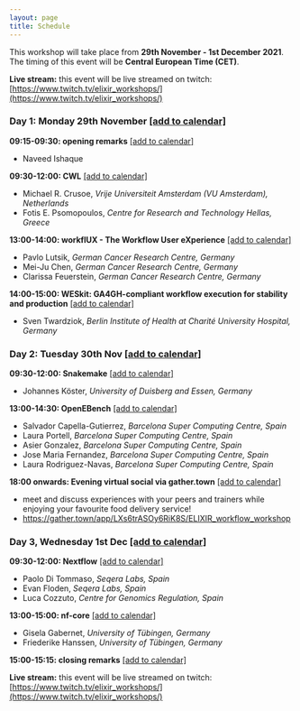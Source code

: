 ```yaml
---
layout: page
title: Schedule
---
```


This workshop will take place from **29th November - 1st December 2021**. The timing of this event will be **Central European Time (CET)**.

**Live stream:** this event will be live streamed on twitch: [https://www.twitch.tv/elixir_workshops/](https://www.twitch.tv/elixir_workshops/)

### Day 1: Monday 29th November <a href="https://elixir-workflow-workshop.github.io/2021/ics/ELIXIR_workflow_workshop_Day1.ics" download>[add to calendar]</a>

**09:15-09:30: opening remarks**  <a href="https://elixir-workflow-workshop.github.io/2021/ics/ELIXIR_workflow_workshop_Day1_opening.ics" download>[add to calendar]</a>
 - Naveed Ishaque

**09:30-12:00: CWL**  <a href="https://elixir-workflow-workshop.github.io/2021/ics/ELIXIR_workflow_workshop_Day1_CWL.ics" download>[add to calendar]</a>
 - Michael R. Crusoe, *Vrije Universiteit Amsterdam (VU Amsterdam), Netherlands*
 - Fotis E. Psomopoulos, *Centre for Research and Technology Hellas, Greece*

**13:00-14:00: workflUX - The Workflow User eXperience**  <a href="https://elixir-workflow-workshop.github.io/2021/ics/ELIXIR_workflow_workshop_Day1_workflUX.ics" download>[add to calendar]</a>
 - Pavlo Lutsik, *German Cancer Research Centre, Germany*
 - Mei-Ju Chen, *German Cancer Research Centre, Germany*
 - Clarissa Feuerstein, *German Cancer Research Centre, Germany*

**14:00-15:00: WESkit: GA4GH-compliant workflow execution for stability and production**  <a href="https://elixir-workflow-workshop.github.io/2021/ics/ELIXIR_workflow_workshop_Day1_WESkit.ics" download>[add to calendar]</a>
 - Sven Twardziok, *Berlin Institute of Health at Charité University Hospital, Germany*

### Day 2: Tuesday 30th Nov <a href="https://elixir-workflow-workshop.github.io/2021/ics/ELIXIR_workflow_workshop_Day2.ics" download>[add to calendar]</a>

**09:30-12:00: Snakemake** <a href="https://elixir-workflow-workshop.github.io/2021/ics/ELIXIR_workflow_workshop_Day2_snakemake.ics" download>[add to calendar]</a>
- Johannes Köster, *University of Duisberg and Essen, Germany*

**13:00-14:30: OpenEBench** <a href="https://elixir-workflow-workshop.github.io/2021/ics/ELIXIR_workflow_workshop_Day2_OpenEBench.ics" download>[add to calendar]</a>
- Salvador Capella-Gutierrez, *Barcelona Super Computing Centre, Spain*
- Laura Portell, *Barcelona Super Computing Centre, Spain*
- Asier Gonzalez, *Barcelona Super Computing Centre, Spain*
- Jose Maria Fernandez, *Barcelona Super Computing Centre, Spain*
- Laura Rodriguez-Navas, *Barcelona Super Computing Centre, Spain*

**18:00 onwards: Evening virtual social via gather.town** <a href="https://elixir-workflow-workshop.github.io/2021/ics/ELIXIR_workflow_workshop_Day2_gathertown.ics" download>[add to calendar]</a>
- meet and discuss experiences with your peers and trainers while enjoying your favourite food delivery service!
- https://gather.town/app/LXs6trASOy6RiK8S/ELIXIR_workflow_workshop

### Day 3, Wednesday 1st Dec <a href="https://elixir-workflow-workshop.github.io/2021/ics/ELIXIR_workflow_workshop_Day3.ics" download>[add to calendar]</a>

**09:30-12:00: Nextflow** <a href="https://elixir-workflow-workshop.github.io/2021/ics/ELIXIR_workflow_workshop_Day3_Nextflow.ics" download>[add to calendar]</a>
- Paolo Di Tommaso, *Seqera Labs, Spain*
- Evan Floden, *Seqera Labs, Spain*
- Luca Cozzuto, *Centre for Genomics Regulation, Spain*

**13:00-15:00: nf-core** <a href="https://elixir-workflow-workshop.github.io/2021/ics/ELIXIR_workflow_workshop_Day3_nfcore.ics" download>[add to calendar]</a>
 - Gisela Gabernet, *University of Tübingen, Germany*
 - Friederike Hanssen, *University of Tübingen, Germany*

**15:00-15:15: closing remarks** <a href="https://elixir-workflow-workshop.github.io/2021/ics/ELIXIR_workflow_workshop_Day3_close.ics" download>[add to calendar]</a>

**Live stream:** this event will be live streamed on twitch: [https://www.twitch.tv/elixir_workshops/](https://www.twitch.tv/elixir_workshops/)
